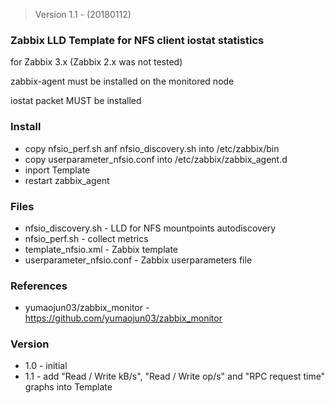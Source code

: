 > Version 1.1 - (20180112)

### Zabbix LLD Template for NFS client iostat statistics

for Zabbix 3.x (Zabbix 2.x was not tested)

zabbix-agent must be installed on the monitored node

iostat packet MUST be installed

### Install

* copy nfsio_perf.sh anf nfsio_discovery.sh into /etc/zabbix/bin
* copy userparameter_nfsio.conf into /etc/zabbix/zabbix_agent.d
* inport Template 
* restart zabbix_agent

### Files

* nfsio_discovery.sh - LLD for NFS mountpoints autodiscovery  
* nfsio_perf.sh - collect metrics
* template_nfsio.xml - Zabbix template 
* userparameter_nfsio.conf - Zabbix userparameters file

### References

* yumaojun03/zabbix_monitor - https://github.com/yumaojun03/zabbix_monitor

### Version

* 1.0 - initial
* 1.1 - add "Read / Write kB/s", "Read / Write op/s" and "RPC request time" graphs into Template
